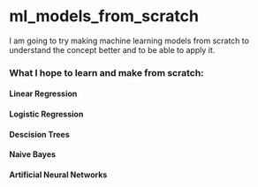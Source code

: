 # ml_models_from_scratch
I am going to try making machine learning models from scratch to understand the concept better and to be able to apply it.

### What I hope to learn and make from scratch:

#### Linear Regression
#### Logistic Regression
#### Descision Trees
#### Naive Bayes
#### Artificial Neural Networks
